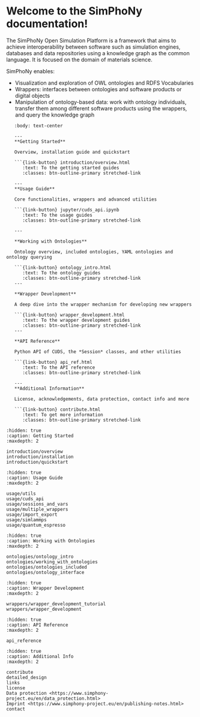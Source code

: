 # Welcome to the SimPhoNy documentation!

The SimPhoNy Open Simulation Platform is a framework that aims to achieve
interoperability between software such as simulation engines, databases and
data repositories using a knowledge graph as the common language. It is focused
on the domain of materials science.

SimPhoNy enables:

- Visualization and exploration of OWL ontologies and RDFS Vocabularies
- Wrappers: interfaces between ontologies and software products or digital objects
- Manipulation of ontology-based data: work with ontology individuals, transfer them among different software products using the wrappers, and query the knowledge graph

````{panels}
   :body: text-center

   ---
   **Getting Started**

   Overview, installation guide and quickstart

   ```{link-button} introduction/overview.html
      :text: To the getting started guides
      :classes: btn-outline-primary stretched-link

   ---
   **Usage Guide**

   Core functionalities, wrappers and advanced utilities

   ```{link-button} jupyter/cuds_api.ipynb
      :text: To the usage guides
      :classes: btn-outline-primary stretched-link

   ---

   **Working with Ontologies**

   Ontology overview, included ontologies, YAML ontologies and ontology querying

   ```{link-button} ontology_intro.html
      :text: To the ontology guides
      :classes: btn-outline-primary stretched-link
   ---

   **Wrapper Development**

   A deep dive into the wrapper mechanism for developing new wrappers

   ```{link-button} wrapper_development.html
      :text: To the wrapper development guides
      :classes: btn-outline-primary stretched-link
   ---

   **API Reference**

   Python API of CUDS, the *Session* classes, and other utilities

   ```{link-button} api_ref.html
      :text: To the API reference
      :classes: btn-outline-primary stretched-link

   ---
   **Additional Information**

   License, acknowledgements, data protection, contact info and more

   ```{link-button} contribute.html
      :text: To get more information
      :classes: btn-outline-primary stretched-link
````

```{toctree}
:hidden: true
:caption: Getting Started
:maxdepth: 2

introduction/overview
introduction/installation
introduction/quickstart
```

```{toctree}
:hidden: true
:caption: Usage Guide
:maxdepth: 2

usage/utils
usage/cuds_api
usage/sessions_and_vars
usage/multiple_wrappers
usage/import_export
usage/simlammps
usage/quantum_espresso
```

```{toctree}
:hidden: true
:caption: Working with Ontologies
:maxdepth: 2

ontologies/ontology_intro
ontologies/working_with_ontologies
ontologies/ontologies_included
ontologies/ontology_interface
```

```{toctree}
:hidden: true
:caption: Wrapper Development
:maxdepth: 2

wrappers/wrapper_development_tutorial
wrappers/wrapper_development
```

```{toctree}
:hidden: true
:caption: API Reference
:maxdepth: 2

api_reference
```

```{toctree}
:hidden: true
:caption: Additional Info
:maxdepth: 2

contribute
detailed_design
links
license
Data protection <https://www.simphony-project.eu/en/data_protection.html>
Imprint <https://www.simphony-project.eu/en/publishing-notes.html>
contact
```
